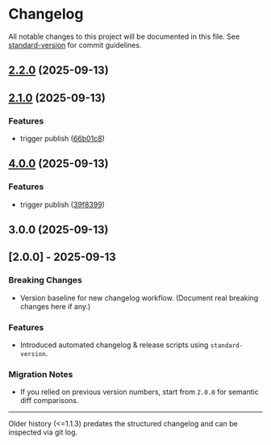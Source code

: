 # Changelog

All notable changes to this project will be documented in this file. See [standard-version](https://github.com/conventional-changelog/standard-version) for commit guidelines.

## [2.2.0](https://github.com/dougvil/use-yup-hook-validate/compare/v2.1.0...v2.2.0) (2025-09-13)

## [2.1.0](https://github.com/dougvil/use-yup-hook-validate/compare/v4.0.0...v2.1.0) (2025-09-13)


### Features

* trigger publish ([66b01c8](https://github.com/dougvil/use-yup-hook-validate/commit/66b01c8763621875e2355281b3694e72002382a8))

## [4.0.0](https://github.com/dougvil/use-yup-hook-validate/compare/v3.0.0...v4.0.0) (2025-09-13)


### Features

* trigger publish ([39f8399](https://github.com/dougvil/use-yup-hook-validate/commit/39f8399843e3b4f5587ca3158b353857bf282d46))

## 3.0.0 (2025-09-13)

## [2.0.0] - 2025-09-13

### Breaking Changes

- Version baseline for new changelog workflow. (Document real breaking changes here if any.)

### Features

- Introduced automated changelog & release scripts using `standard-version`.

### Migration Notes

- If you relied on previous version numbers, start from `2.0.0` for semantic diff comparisons.

---

Older history (<=1.1.3) predates the structured changelog and can be inspected via git log.
